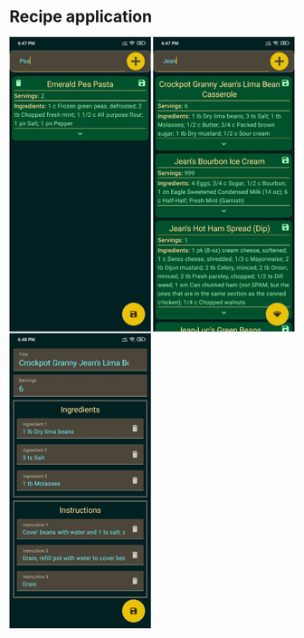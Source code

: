 # Recipe application
<p float="left">
  <img src="https://github.com/Ypetrakov/MyRecipeApp/blob/master/photo_2023-09-13_18-48-30.jpg" width="250" />
  <img src="https://github.com/Ypetrakov/MyRecipeApp/blob/master/photo_2023-09-13_18-48-34.jpg" width="250" />
  <img src="https://github.com/Ypetrakov/MyRecipeApp/blob/master/photo_2023-09-13_18-48-36.jpg" width="250" />
</p>
